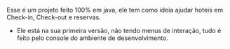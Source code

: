 Esse é um projeto feito 100% em java, ele tem como ideia ajudar hoteis em Check-in, Check-out e reservas.

- Ele está na sua primeira versão, não tendo menus de interação, tudo é feito pelo console do ambiente de desenvolvimento.

